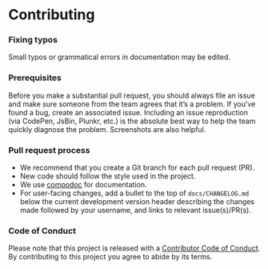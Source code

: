 # Contributing

### Fixing typos

Small typos or grammatical errors in documentation may be edited.

### Prerequisites

Before you make a substantial pull request, you should always file an issue and
make sure someone from the team agrees that it’s a problem. If you’ve found a
bug, create an associated issue. Including an issue reproduction
(via CodePen, JsBin, Plunkr, etc.) is the absolute best way to help the team quickly
diagnose the problem. Screenshots are also helpful.

### Pull request process

*  We recommend that you create a Git branch for each pull request (PR).
*  New code should follow the style used in the project.
*  We use [compodoc](https://compodoc.app/) for documentation.
*  For user-facing changes, add a bullet to the top of `docs/CHANGELOG.md` below the
current development version header describing the changes made followed by your
username, and links to relevant issue(s)/PR(s).

### Code of Conduct

Please note that this project is released with a
[Contributor Code of Conduct](contributor-code-of-conduct.html). By contributing to this
project you agree to abide by its terms.
